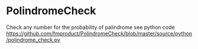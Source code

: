 # PolindromeCheck
Check any number for the probability of palindrome
see python code https://github.com/fmproduct/PolindromeCheck/blob/master/source/python/polindrome_check.py
